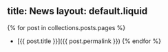 title: News
layout: default.liquid
---

{% for post in collections.posts.pages %}
* [{{ post.title }}]({{ post.permalink }})
{% endfor %}
